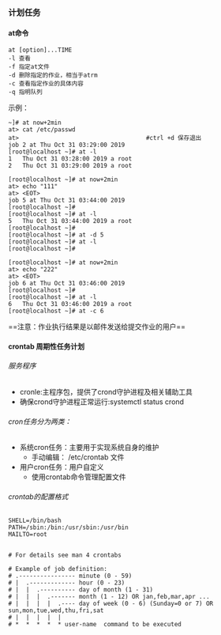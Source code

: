 ### 计划任务
####  at命令

```shell
at [option]...TIME
-l 查看
-f 指定at文件
-d 删除指定的作业，相当于atrm
-c 查看指定作业的具体内容
-q 指明队列
```
示例：

``` shell
~]# at now+2min
at> cat /etc/passwd
at>                                    #ctrl +d 保存退出
job 2 at Thu Oct 31 03:29:00 2019
[root@localhost ~]# at -l
1	Thu Oct 31 03:28:00 2019 a root
2	Thu Oct 31 03:29:00 2019 a root
```

``` shell
[root@localhost ~]# at now+2min
at> echo "111"
at> <EOT>                                           
job 5 at Thu Oct 31 03:44:00 2019
[root@localhost ~]# 
[root@localhost ~]# at -l
5	Thu Oct 31 03:44:00 2019 a root
[root@localhost ~]# 
[root@localhost ~]# at -d 5
[root@localhost ~]# at -l
[root@localhost ~]# 
```
~~~
[root@localhost ~]# at now+2min
at> echo "222"
at> <EOT>
job 6 at Thu Oct 31 03:46:00 2019
[root@localhost ~]# 
[root@localhost ~]# at -l
6	Thu Oct 31 03:46:00 2019 a root
[root@localhost ~]# at -c 6
~~~

==注意：作业执行结果是以邮件发送给提交作业的用户==

#### crontab 周期性任务计划
###### 服务程序
- cronle:主程序包，提供了crond守护进程及相关辅助工具
- 确保crond守护进程正常运行:systemctl status crond
###### cron任务分为两类：
- 系统cron任务：主要用于实现系统自身的维护
  - 手动编辑： /etc/crontab 文件
- 用户cron任务：用户自定义
  - 使用crontab命令管理配置文件

###### crontab的配置格式
``` shell
SHELL=/bin/bash
PATH=/sbin:/bin:/usr/sbin:/usr/bin
MAILTO=root


# For details see man 4 crontabs

# Example of job definition:
# .---------------- minute (0 - 59)
# |  .------------- hour (0 - 23)
# |  |  .---------- day of month (1 - 31)
# |  |  |  .------- month (1 - 12) OR jan,feb,mar,apr ...
# |  |  |  |  .---- day of week (0 - 6) (Sunday=0 or 7) OR sun,mon,tue,wed,thu,fri,sat
# |  |  |  |  |
# *  *  *  *  * user-name  command to be executed
```



